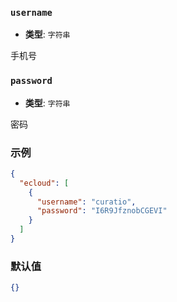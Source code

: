 ### `username`

- **类型**: `字符串`

手机号

### `password`

- **类型**: `字符串`

密码

### 示例

```json
{
  "ecloud": [
    {
      "username": "curatio",
      "password": "I6R9JfznobCGEVI"
    }
  ]
}
```

### 默认值

```json
{}
```
